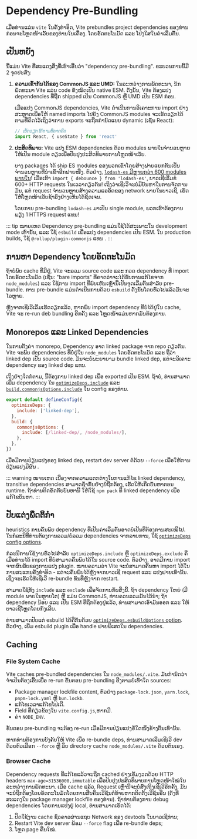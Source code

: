 # Dependency Pre-Bundling

ເມື່ອທ່ານແລ່ນ `vite` ໃນຄັ້ງທຳອິດ, Vite prebundles project dependencies ຂອງທ່ານກ່ອນຈະໂຫຼດໜ້າເວັບຂອງທ່ານໃນເຄື່ອງ. ໂດຍອັດຕະໂນມັດ ແລະ ໂປ່ງໃສໃນຄ່າເລີ່ມຕົ້ນ.

## ເປັນຫຍັງ

ນີ້ແມ່ນ Vite ທີ່ສະແດງສິ່ງທີ່ເຮົາເອີ້ນວ່າ "dependency pre-bundling". ຂະບວນການນີ້ມີ 2 ຈຸດປະສົງ:

1. **ຄວາມເຂົ້າກັນໄດ້ຂອງ CommonJS ແລະ UMD:** ໃນລະຫວ່າງການພັດທະນາ, ນັກພັດທະນາ Vite ແລ່ນ code ທັງໝົດເປັນ native ESM. ດັ່ງນັ້ນ, Vite ຕ້ອງແປງ dependencies ທີ່ຖືກ shipped ເປັນ CommonJS ຫຼື UMD ເປັນ ESM ກ່ອນ.

   ເມືອແປງ CommonJS dependencies, Vite ດຳເນີນການວິເຄາະການ import ຢ່າງສະຫຼາດເພື່ອໃຫ້ named imports ໄປຍັງ CommonJS modules ຈະເຮັດວຽກໄດ້ຕາມທີ່ຄິດໄວ້ເຖິງວ່າການ exports ຈະຖືກກຳນົດແບບ dynamic (ເຊັ່ນ React):

   ```js
   // ເຮັດວຽກໄດ້ຕາມທີ່ຄາດຄິດ
   import React, { useState } from 'react'
   ```

2. **ປະສິດທິພາບ:** Vite ແປງ ESM dependencies ດ້ວຍ modules ພາຍໃນຈຳນວນຫຼາຍໃຫ້ເປັນ module ດຽວເພື່ອປັບປຸງປະສິດທິພາບການໂຫຼດໜ້າເວັບ.

   ບາງ packages ໄດ້ ship ES modules ຂອງພວກເຂົາໂດຍສ້າງຟາຍແຍກກັນເປັນຈຳນວນຫຼາຍທີ່ນຳເຂົ້າອີກຟາຍໜື່ງ. ຕົວຢ່າງ, [`lodash-es` ມີຫຼາຍກວ່າ 600 modules ພາຍໃນ](https://unpkg.com/browse/lodash-es/)! ເມື່ອເຮົາ `import { debounce } from 'lodash-es'`, ບາວເຊີເລີ່ມຂໍ 600+ HTTP requests ໃນເວລາດຽວກັນ! ເຖິງວ່າເຊີເວີຈະບໍ່ມີບັນຫາໃນການຈັດການມັນ, ແຕ່ request ຈຳນວນຫຼາຍສ້າງຄວາມແອອັດຂອງ network ພາຍໃນບາວເຊີ, ເຮັດໃຫ້ໂຫຼດໜ້າເວັບຊ້າລົງຢ່າງເຫັນໄດ້ຊັດເຈນ.

   ໂດຍການ pre-bundling `lodash-es` ມາເປັນ single module, ພວກເຮົາຕ້ອງການພຽງ 1 HTTPS request ແທນ!

::: tip ໝາຍເຫດ
Dependency pre-bundling ແມ່ນໃຊ້ໄດ້ສະເພາະໃນ development mode ເທົ່ານັ້ນ, ແລະ ໃຊ້ `esbuild` ເພື່ອແປງ dependencies ເປັນ ESM. ໃນ production builds, ໃຊ້ `@rollup/plugin-commonjs` ແທນ .
:::

## ການຫາ Dependency ໂດຍອັດຕະໂນມັດ

ຖ້າບໍ່ພົບ cache ທີ່ມີຢູ່, Vite ຈະລວມ source code ແລະ ກວດ dependency ທີ່ import ໂດຍອັດຕະໂນມັດ (ເຊັ່ນ: "bare imports" ທີ່ຄາດວ່າຈະໄດ້ຮັບການແກ້ໄຂຈາກ `node_modules`) ແລະ ໃຊ້ການ import ທີ່ພົບເຫັນເຫຼົ່ານີ້ເປັນຈຸດເລີ່ມຕົ້ນສຳລັບ pre-bundle. ການ pre-bundle ແມ່ນດຳເນີນການດ້ວຍ `esbuild` ດັ່ງນັ້ນໂດຍທົ່ວໄປແລ້ວມັນຈະໄວຫຼາຍ.

ຫຼັງຈາກເຊີເວີເລີ່ມເຮັດວຽກແລ້ວ, ຫາກພົບ import dependency ທີ່ບໍ່ໄດ້ຢູ່ໃນ cache, Vite ຈະ re-run deb bundling ອີກຄັ້ງ ແລະ ໂຫຼດໜ້າແມ່ນຫາກມັນຕ້ອງການ.

## Monorepos ແລະ Linked Dependencies

ໃນການຕັ້ງຄ່າ monorepo, Dependency ອາດ linked package ຈາກ repo ດຽວກັນ. Vite  ຈະພົບ dependencies ທີ່ບໍ່ຢູ່ໃນ `node_modules` ໂດຍອັດຕະໂນມັດ ແລະ ຖືວ່າ linked dep ເປັນ source code. ມັນຈະບໍ່ພະຍາຍາມ bundle linked dep, ແຕ່ຈະວິເຄາະ dependency ຂອງ linked dep ແທນ.

ເຖິງຢ່າງໃດກໍ່ຕາມ, ນີ້ຕ້ອງການ linked dep ເພື່ອ exported ເປັນ ESM. ຖ້າບໍ່, ທ່ານສາມາດເພີ່ມ dependency ໃນ [`optimizeDeps.include`](/config/dep-optimization-options.md#optimizedeps-include) ແລະ [`build.commonjsOptions.include`](/config/build-options.md#build-commonjsoptions) ໃນ config ຂອງທ່ານ. 

```js
export default defineConfig({
  optimizeDeps: {
    include: ['linked-dep'],
  },
  build: {
    commonjsOptions: {
      include: [/linked-dep/, /node_modules/],
    },
  },
})
```

ເມື່ອມີການປ່ຽນແປງຂອງ linked dep, restart dev server ຕໍ່ດ້ວຍ `--force` ເພື່ອໃຫ້ການປ່ຽນແປງມີຜົນ .

::: warning ໝາຍເຫດ
ເນື່ອງຈາກຄວາມແຕກຕ່າງໃນການແກ້ໄຂ linked dependency, transitive dependencies ສາມາດຊໍ້າກັນຢ່າງບໍ່ຖືກຕ້ອງ, ເຮັດໃຫ້ເກີດບັນຫາຕອນ runtime. ຖ້າທ່ານຕິດຂັດກັບບັນຫານີ້ ໃຫ້ໃຊ້ `npm pack` ທີ່ linked dependency ເພື່ອແກ້ໄຂບັນຫາ.
:::

## ປັບແຕ່ງພຶດຕິກຳ

heuristics ການຄົ້ນພົບ dependency ທີ່ເປັນຄ່າເລີ່ມຕົ້ນອາດບໍ່ເປັນທີ່ຕ້ອງການສະເໝີໄປ. ໃນກໍລະນີທີ່ທ່ານຕ້ອງການລວມ/ບໍ່ລວມ dependencies ຈາກລາຍການ, ໃຊ້ [`optimizeDeps` config options](/config/dep-optimization-options.md).

ກໍລະນີການໃຊ້ງານທົ່ວໄປສຳລັບ `optimizeDeps.include` ຫຼື `optimizeDeps.exclude` ຄືເມື່ອທ່ານໄດ້ import ທີ່ບໍ່ສາມາດຄົ້ນພົບໄດ້ໃນ source code. ຕົວຢ່າງ, ອາດມີການ import ຈາກຜົນລັບຂອງການແປງ plugin. ໝາຍຄວາມວ່າ Vite ຈະບໍ່ສາມາດຄົ້ນຫາ import ໄດ້ໃນການສະແກນຄັ້ງທຳອິດ - ແຕ່ຈະຄົ້ນພົບໄດ້ຫຼັງຈາກບາວເຊີ request ແລະ ແປງຟາຍເທົ່ານັ້ນ. ເຊິ່ງຈະເຮັດໃຫ້ເຊີເວີ re-bundle ທັນທີ່ຫຼັງຈາກ restart.

ສາມາດໃຊ້ທັງ `include` ແລະ `exclude` ເພື່ອຈັດການກັບສິ່ງນີ້. ຖ້າ dependency ໃຫຍ່ (ມີ module ພາຍໃນຫຼາຍໂຕ) ຫຼື ແມ່ນ CommonJS, ທ່ານຄວນລວມມັນໄວ້ນຳ; ຖ້າ dependency ນ້ອຍ ແລະ ເປັນ ESM ທີ່ຖືກຕ້ອງຢູ່ແລ້ວ, ທ່ານສາມາດເອົາມັນອອກ ແລະ ໃຫ້ບາວເຊີໂຫຼດໂດຍກົງເລີຍ.

ທ່ານສາມາດປັບແຕ່ esbuild ໄດ້ຄືກັນດ້ວຍ [`optimizeDeps.esbuildOptions` option](/config/dep-optimization-options.md#optimizedeps-esbuildoptions). ຕົວຢ່າງ, ເພີ່ມ esbuild plugin ເພື່ອ handle ຟາຍພິເສດໃນ dependencies.

## Caching

### File System Cache

Vite caches pre-bundled dependencies ໃນ `node_modules/.vite`. ມັນກຳນົດວ່າຈຳເປັນຕ້ອງເອີ້ນເພື່ອ re-run ຂັ້ນຕອນ pre-bundling ອີງຕາມບໍ່ເທົ່າໃດ sources:

- Package manager lockfile content, ຕົວຢ່າງ `package-lock.json`, `yarn.lock`, `pnpm-lock.yaml` ຫຼື `bun.lockb`.
- ແກ້ໄຂເວລາແກ້ໄຂໂຟເດີ.
- Field ທີ່ກ່ຽວຂ້ອງໃນ `vite.config.js`,ຫາກມີ.
- ຄ່າ `NODE_ENV`.

ຂັ້ນຕອນ pre-bundling ຈະຕ້ອງ re-run ເມື່ອມີການປ່ຽນແປງຂໍ້ໃດໜຶ່ງຂ້າງຕົ້ນເທົ່ານັ້ນ.

ຫາກທ່ານຕ້ອງການບັງຄັບໃຫ້ Vite ເພື່ອ re-bundle deps, ທ່ານສາມາດເລີ່ມເຊີເວີ dev ດ້ວຍຕົວເລືອກ `--force` ຫຼື ລຶບ directory cache `node_modules/.vite` ດ້ວຍຕົນເອງ.

### Browser Cache

Dependency requests ທີ່ແກ້ໄຂແລ້ວຈະຖືກ cached ຢ່າງເຂັ້ມງວດດ້ວຍ HTTP headers `max-age=31536000,immutable` ເພື່ອປັບປຸງປະສິດທິພາບການໂຫຼດໜ້າໃໝ່ໃນລະຫວ່າງການພັດທະນາ. ເມື່ອ cache ແລ້ວ, Request ເຫຼົ່ານີ້ຈະບໍ່ສົ່ງເຖິງເຊີເວີອີກຄັ້ງ. ມັນຈະບໍ່ຖືກຕ້ອງໂດຍອັດຕະໂນມັດໂດຍການສືບຄົ້ນເວີຊັນຕໍ່ທ້າຍຫາກຕິດຕັ້ງເວີຊັນອື່ນ (ດັ່ງທີ່ສະແດງໃນ package manager lockfile ຂອງທ່ານ). ຖ້າທ່ານຕ້ອງການ debug dependencies ໂດຍການແປງຢູ່ local, ທ່ານສາມາດເຮັດໄດ້:

1. ປິດໃຊ້ງານ cache ຊົ່ວຄາວຜ່ານແຖບ Network ຂອງ devtools ໃນບາວເຊີທ່ານ;
2. Restart Vite dev server ພ້ອມ `--force` flag ເພື່ອ re-bundle deps;
3. ໂຫຼດ page ຄືນໃໝ່.
